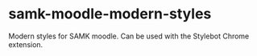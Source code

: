 # samk-moodle-modern-styles
Modern styles for SAMK moodle. Can be used with the Stylebot Chrome extension.
